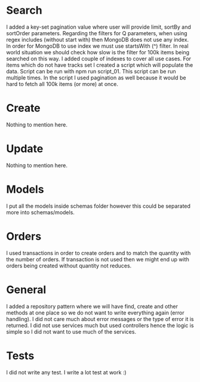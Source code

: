 # Search

I added a key-set pagination value where user will provide limit, sortBy and sortOrder parameters.
Regarding the filters for Q parameters, when using regex includes (without start with) then MongoDB does not use any index.
In order for MongoDB to use index we must use startsWith (^) filter.
In real world situation we should check how slow is the filter for 100k items being searched on this way.
I added couple of indexes to cover all use cases.
For items which do not have tracks set I created a script which will populate the data. Script can be run with npm run script_01. This script can be run multiple times.
In the script I used pagination as well because it would be hard to fetch all 100k items (or more) at once.

# Create

Nothing to mention here.

# Update

Nothing to mention here.

# Models

I put all the models inside schemas folder however this could be separated more into schemas/models.

# Orders

I used transactions in order to create orders and to match the quantity with the number of orders. If transaction is not used then we might end up with orders being created without quantity not reduces.

# General

I added a repository pattern where we will have find, create and other methods at one place so we do not want to write everything again (error handling).
I did not care much about error messages or the type of error it is returned.
I did not use services much but used controllers hence the logic is simple so I did not want to use much of the services.

# Tests

I did not write any test. I write a lot test at work :)
